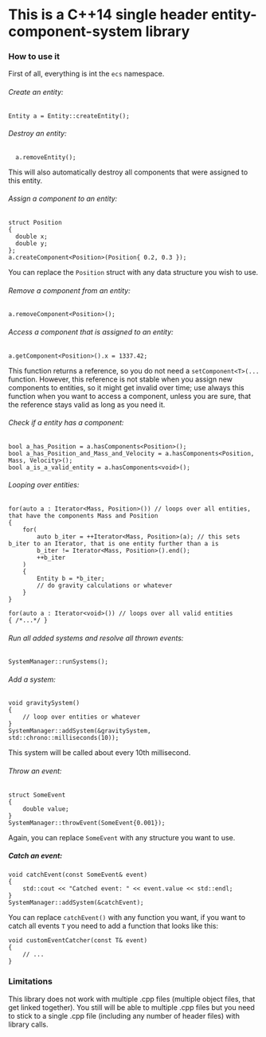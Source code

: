 # This is a C++14 single header entity-component-system library
### How to use it

First of all, everything is int the `ecs` namespace.

###### Create an entity:
    Entity a = Entity::createEntity();

###### Destroy an entity:
      a.removeEntity();
This will also automatically destroy all components that were assigned to this entity.
    
###### Assign a component to an entity:
    struct Position
    {
      double x;
      double y;
    };
    a.createComponent<Position>(Position{ 0.2, 0.3 });
You can replace the `Position` struct with any data structure you wish to use.

###### Remove a component from an entity:
    a.removeComponent<Position>();

###### Access a component that is assigned to an entity:
    a.getComponent<Position>().x = 1337.42;
This function returns a reference, so you do not need a `setComponent<T>(...` function. However, this reference is not stable when you assign new components to entities, so it might get invalid over time; use always this function when you want to access a component, unless you are sure, that the reference stays valid as long as you need it.

###### Check if a entity has a component:
    bool a_has_Position = a.hasComponents<Position>();
    bool a_has_Position_and_Mass_and_Velocity = a.hasComponents<Position, Mass, Velocity>();
    bool a_is_a_valid_entity = a.hasComponents<void>();

###### Looping over entities:
    for(auto a : Iterator<Mass, Position>()) // loops over all entities, that have the components Mass and Position
    {
        for(
            auto b_iter = ++Iterator<Mass, Position>(a); // this sets b_iter to an Iterator, that is one entity further than a is
            b_iter != Iterator<Mass, Position>().end();
            ++b_iter
        )
        {
            Entity b = *b_iter;
            // do gravity calculations or whatever
        }
    }
    
    for(auto a : Iterator<void>()) // loops over all valid entities
    { /*...*/ }
    
###### Run all added systems and resolve all thrown events:
    SystemManager::runSystems();

###### Add a system:
    void gravitySystem()
    {
        // loop over entities or whatever
    }
    SystemManager::addSystem(&gravitySystem, std::chrono::milliseconds(10));
This system will be called about every 10th millisecond.

###### Throw an event:
    struct SomeEvent
    {
        double value;
    }
    SystemManager::throwEvent(SomeEvent{0.001});
Again, you can replace `SomeEvent` with any structure you want to use.

##### Catch an event:
    void catchEvent(const SomeEvent& event)
    {
        std::cout << "Catched event: " << event.value << std::endl;
    }
    SystemManager::addSystem(&catchEvent);
You can replace `catchEvent()` with any function you want, if you want to catch all events `T` you need to add a function that looks like this:

    void customEventCatcher(const T& event)
    {
        // ...
    }
    
### Limitations
This library does not work with multiple .cpp files (multiple object files, that get linked together). You still will be able to multiple .cpp files but you need to stick to a single .cpp file (including any number of header files) with library calls.

